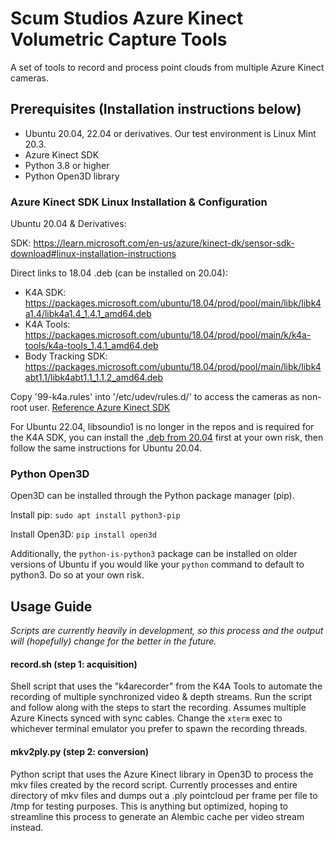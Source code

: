 # Scum Studios Azure Kinect Volumetric Capture Tools

A set of tools to record and process point clouds from multiple Azure Kinect cameras.

## Prerequisites (Installation instructions below)

- Ubuntu 20.04, 22.04 or derivatives. Our test environment is Linux Mint 20.3.
- Azure Kinect SDK
- Python 3.8 or higher
- Python Open3D library


### Azure Kinect SDK Linux Installation & Configuration

Ubuntu 20.04 & Derivatives:

SDK: https://learn.microsoft.com/en-us/azure/kinect-dk/sensor-sdk-download#linux-installation-instructions

Direct links to 18.04 .deb (can be installed on 20.04):
- K4A SDK: https://packages.microsoft.com/ubuntu/18.04/prod/pool/main/libk/libk4a1.4/libk4a1.4_1.4.1_amd64.deb
- K4A Tools: https://packages.microsoft.com/ubuntu/18.04/prod/pool/main/k/k4a-tools/k4a-tools_1.4.1_amd64.deb
- Body Tracking SDK: https://packages.microsoft.com/ubuntu/18.04/prod/pool/main/libk/libk4abt1.1/libk4abt1.1_1.1.2_amd64.deb

Copy '99-k4a.rules' into '/etc/udev/rules.d/' to access the cameras as non-root user. [Reference Azure Kinect SDK](https://github.com/microsoft/Azure-Kinect-Sensor-SDK/blob/develop/docs/usage.md#linux-device-setup)

For Ubuntu 22.04, libsoundio1 is no longer in the repos and is required for the K4A SDK, you can install the [.deb from 20.04](http://archive.ubuntu.com/ubuntu/pool/universe/libs/libsoundio/libsoundio1_1.1.0-1_amd64.deb) first at your own risk, then follow the same instructions for Ubuntu 20.04.


### Python Open3D

Open3D can be installed through the Python package manager (pip).

Install pip: ```sudo apt install python3-pip```

Install Open3D: ```pip install open3d```

Additionally, the ```python-is-python3``` package can be installed on older versions of Ubuntu if you would like your ```python``` command to default to python3. Do so at your own risk.

## Usage Guide

*Scripts are currently heavily in development, so this process and the output will (hopefully) change for the better in the future.*

#### record.sh (step 1: acquisition)

Shell script that uses the "k4arecorder" from the K4A Tools to automate the recording of multiple synchronized video & depth streams.
Run the script and follow along with the steps to start the recording. Assumes multiple Azure Kinects synced with sync cables.
Change the ```xterm``` exec to whichever terminal emulator you prefer to spawn the recording threads.

#### mkv2ply.py (step 2: conversion)

Python script that uses the Azure Kinect library in Open3D to process the mkv files created by the record script.
Currently processes and entire directory of mkv files and dumps out a .ply pointcloud per frame per file to /tmp for testing purposes. This is anything but optimized, hoping to streamline this process to generate an Alembic cache per video stream instead.
